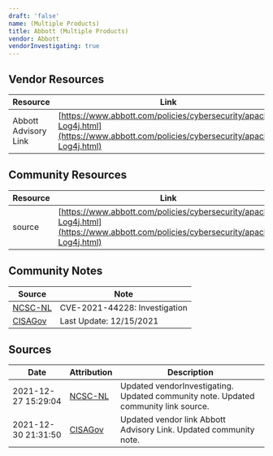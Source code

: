 ```yaml
---
draft: 'false'
name: (Multiple Products)
title: Abbott (Multiple Products)
vendor: Abbott
vendorInvestigating: true
---
```


## Vendor Resources
| Resource | Link |
| --- | --- |
| Abbott Advisory Link | [https://www.abbott.com/policies/cybersecurity/apache-Log4j.html](https://www.abbott.com/policies/cybersecurity/apache-Log4j.html) |

## Community Resources
| Resource | Link |
| --- | --- |
| source | [https://www.abbott.com/policies/cybersecurity/apache-Log4j.html](https://www.abbott.com/policies/cybersecurity/apache-Log4j.html) |

## Community Notes
| Source | Note |
| --- | --- |
| [NCSC-NL](https://github.com/NCSC-NL/log4shell/blob/main/software/README.md) | CVE-2021-44228: Investigation </ul> |
| [CISAGov](https://raw.githubusercontent.com/cisagov/log4j-affected-db/develop/README.md) | Last Update: 12/15/2021 |

## Sources
| Date | Attribution | Description |
| --- | --- | --- |
| 2021-12-27 15:29:04 | [NCSC-NL](https://github.com/NCSC-NL/log4shell/blob/main/software/README.md) | Updated vendorInvestigating. Updated community note. Updated community link source.  |
| 2021-12-30 21:31:50 | [CISAGov](https://raw.githubusercontent.com/cisagov/log4j-affected-db/develop/README.md) | Updated vendor link Abbott Advisory Link. Updated community note.  |
